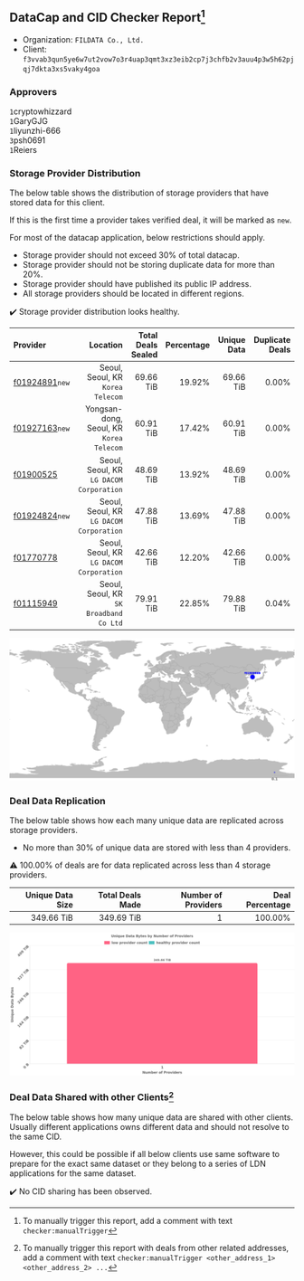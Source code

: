 ## DataCap and CID Checker Report[^1]
 - Organization: `FILDATA Co., Ltd.`
 - Client: `f3vvab3qun5ye6w7ut2vow7o3r4uap3qmt3xz3eib2cp7j3chfb2v3auu4p3w5h62pjqj7dkta3xs5vaky4goa`
### Approvers
`1`cryptowhizzard<br/>`1`GaryGJG<br/>`1`liyunzhi-666<br/>`3`psh0691<br/>`1`Reiers


### Storage Provider Distribution
The below table shows the distribution of storage providers that have stored data for this client.

If this is the first time a provider takes verified deal, it will be marked as `new`.

For most of the datacap application, below restrictions should apply.
 - Storage provider should not exceed 30% of total datacap.
 - Storage provider should not be storing duplicate data for more than 20%.
 - Storage provider should have published its public IP address.
 - All storage providers should be located in different regions.

✔️ Storage provider distribution looks healthy.

| Provider                                                    |                                    Location | Total Deals Sealed | Percentage | Unique Data | Duplicate Deals |
| :---------------------------------------------------------- | ------------------------------------------: | -----------------: | ---------: | ----------: | --------------: |
| [f01924891](https://filfox.info/en/address/f01924891)`new`  |        Seoul, Seoul, KR<br/>`Korea Telecom` |          69.66 TiB |     19.92% |   69.66 TiB |           0.00% |
| [f01927163](https://filfox.info/en/address/f01927163)`new`  | Yongsan-dong, Seoul, KR<br/>`Korea Telecom` |          60.91 TiB |     17.42% |   60.91 TiB |           0.00% |
| [f01900525](https://filfox.info/en/address/f01900525)       | Seoul, Seoul, KR<br/>`LG DACOM Corporation` |          48.69 TiB |     13.92% |   48.69 TiB |           0.00% |
| [f01924824](https://filfox.info/en/address/f01924824)`new`  | Seoul, Seoul, KR<br/>`LG DACOM Corporation` |          47.88 TiB |     13.69% |   47.88 TiB |           0.00% |
| [f01770778](https://filfox.info/en/address/f01770778)       | Seoul, Seoul, KR<br/>`LG DACOM Corporation` |          42.66 TiB |     12.20% |   42.66 TiB |           0.00% |
| [f01115949](https://filfox.info/en/address/f01115949)       |  Seoul, Seoul, KR<br/>`SK Broadband Co Ltd` |          79.91 TiB |     22.85% |   79.88 TiB |           0.04% |

<img src="https://raw.githubusercontent.com/data-preservation-programs/filplus-checker-assets/main/filecoin-project/filecoin-plus-large-datasets/issues/311/1701480139466.png"/>

### Deal Data Replication
The below table shows how each many unique data are replicated across storage providers.

- No more than 30% of unique data are stored with less than 4 providers.

⚠️ 100.00% of deals are for data replicated across less than 4 storage providers.

| Unique Data Size | Total Deals Made | Number of Providers | Deal Percentage |
| ---------------: | ---------------: | ------------------: | --------------: |
|       349.66 TiB |       349.69 TiB |                   1 |         100.00% |

<img src="https://raw.githubusercontent.com/data-preservation-programs/filplus-checker-assets/main/filecoin-project/filecoin-plus-large-datasets/issues/311/1701480140398.png"/>

### Deal Data Shared with other Clients[^3]
The below table shows how many unique data are shared with other clients.
Usually different applications owns different data and should not resolve to the same CID.

However, this could be possible if all below clients use same software to prepare for the exact same dataset or they belong to a series of LDN applications for the same dataset.

✔️ No CID sharing has been observed.

[^1]: To manually trigger this report, add a comment with text `checker:manualTrigger`

[^2]: Deals from those addresses are combined into this report as they are specified with `checker:manualTrigger`

[^3]: To manually trigger this report with deals from other related addresses, add a comment with text `checker:manualTrigger <other_address_1> <other_address_2> ...`
